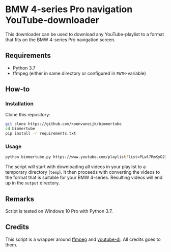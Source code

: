# BMW 4-series Pro navigation YouTube-downloader
This downloader can be used to download any YouTube-playlist to a format that fits on the BMW 4-series Pro navigation screen.

## Requirements
- Python 3.7
- ffmpeg (either in same directory or configured in `PATH`-variable)

## How-to
### Installation
Clone this repository:
```bash
git clone https://github.com/koenvaneijk/bimmertube
cd bimmertube
pip install -r requirements.txt
```
### Usage
```bash
python bimmertube.py https://www.youtube.com/playlist?list=PLwl7RmKyO23wRhaT6AXvur6E-mIDuqRjt
```
The script will start with downloading all videos in your playlist to a temporary directory (`temp`). It then proceeds with converting the videos to the format that is suitable for your BMW 4-series. Resulting videos will end up in the `output` directory.

## Remarks
Script is tested on Windows 10 Pro with Python 3.7.

## Credits
This script is a wrapper around [ffmpeg](https://www.ffmpeg.org/) and [youtube-dl](http://rg3.github.io/youtube-dl/). All credits goes to them.
